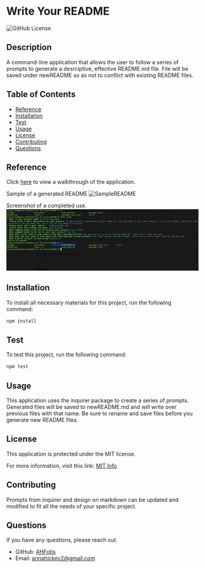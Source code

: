 # Write Your README

![GitHub License](https://img.shields.io/badge/License-MIT-blue.svg)

  ## Description

  A command-line application that allows the user to follow a series of prompts to generate a desrciptive, effective README.md file. File will be saved under newREADME so as not to conflict with existing README files.

  ## Table of Contents

  * [Reference](#reference)
  * [Installation](#installation)
  * [Test](#test)
  * [Usage](#usage)
  * [License](#license)
  * [Contributing](#contributing)
  * [Questions](#questions)
  
  ## Reference

  Click [here](https://drive.google.com/file/d/1SV9HBSmVx6q58Hfse78RVVTHPHBE1uwb/view) to view a walkthrough of the application.
  
  Sample of a generated README
 ![SampleREADME](Reference/sampleREADME.gif)

  Screenshot of a completed use.
  ![Terminal Shot](Reference/Terminal.png)


  ## Installation

  To install all necessary materials for this project, run the following command:

  ```bash
  npm install
```

  ## Test

  To test this project, run the following command:

  ```bash
  npm test
```

  ## Usage

  This application uses the inquirer package to create a series of prompts. Generated files will be saved to newREADME.md and will write over previous files with that name. Be sure to rename and save files before you generate new README files.

  ## License

  This application is protected under the MIT license.

  For more information, visit this link: [MIT Info](https://opensource.org/licenses/MIT)

  ## Contributing
  Prompts from inquirer and design on markdown can be updated and modified to fit all the needs of your specific project.

  ## Questions

  If you have any questions, please reach out.
  * GitHub: [AHFotis](https://github.com/AHFotis)
  * Email: annahickey2@gmail.com


